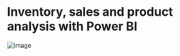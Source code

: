 # Inventory, sales and product analysis with Power BI

![image](https://github.com/sheunq/power-BI/assets/45465445/48c6a75d-90dd-455c-85f2-ca50be50c1de)

